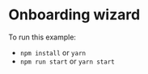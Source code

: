 # Onboarding wizard

To run this example:

- `npm install` or `yarn`
- `npm run start` or `yarn start`
